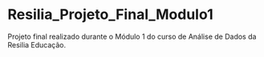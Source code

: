 # Resilia_Projeto_Final_Modulo1
Projeto final realizado durante o Módulo 1 do curso de Análise de Dados da Resilia Educação.
